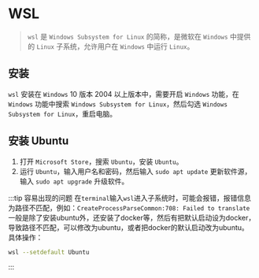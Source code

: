 # WSL

> `wsl` 是 `Windows Subsystem for Linux` 的简称，是微软在 `Windows` 中提供的 `Linux` 子系统，允许用户在 `Windows` 中运行 `Linux`。

## 安装

`wsl` 安装在 `Windows` 10 版本 2004 以上版本中，需要开启 `Windows` 功能，在 `Windows` 功能中搜索 `Windows Subsystem for Linux`，然后勾选 `Windows Subsystem for Linux`，重启电脑。

## 安装 Ubuntu

1. 打开 `Microsoft Store`，搜索 `Ubuntu`，安装 `Ubuntu`。
2. 运行 `Ubuntu`，输入用户名和密码，然后输入 `sudo apt update` 更新软件源，输入 `sudo apt upgrade` 升级软件。

:::tip 容易出现的问题
在`terminal`输入`wsl`进入子系统时，可能会报错，报错信息为路径不匹配，例如：`CreateProcessParseCommon:708: Failed to translate`   
一般是除了安装ubuntu外，还安装了docker等，然后有把默认启动设为docker，导致路径不匹配，可以修改为ubuntu，或者把docker的默认启动改为ubuntu。   
具体操作：
```bash
wsl --setdefault Ubuntu
```
:::
